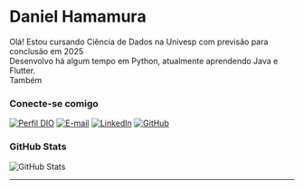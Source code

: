 # Daniel Hamamura
Olá!
Estou cursando Ciência de Dados na Univesp com previsão para conclusão em 2025 \
Desenvolvo há algum tempo em Python, atualmente aprendendo Java e Flutter. \
Também 

### Conecte-se comigo
[![Perfil DIO](https://img.shields.io/badge/-Meu%20Perfil%20na%20DIO-30A3DC?style=for-the-badge)](https://web.dio.me/users/danielhamamura)
[![E-mail](https://img.shields.io/badge/-Email-000?style=for-the-badge&logo=microsoft-outlook&logoColor=E94D5F)](mailto:danielhamamura@gmail.com)
[![LinkedIn](https://img.shields.io/badge/-LinkedIn-000?style=for-the-badge&logo=linkedin&logoColor=30A3DC)](https://www.linkedin.com/in/danielhamamura/)
[![GitHub](https://img.shields.io/badge/GitHub-000?style=for-the-badge&logo=github&logoColor=30A3DC)](https://github.com/danielhama)

### GitHub Stats
![GitHub Stats](https://github-readme-stats.vercel.app/api?username=DanielHama&theme=transparent&bg_color=000&border_color=30A3DC&show_icons=true&icon_color=30A3DC&title_color=E94D5F&text_color=FFF)



---